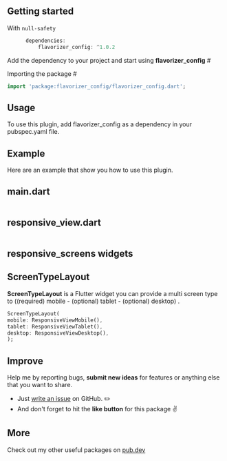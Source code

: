 
## Getting started

With `null-safety`

```dart
      dependencies:
          flavorizer_config: ^1.0.2
```

Add the dependency to your project and start using **flavorizer_config** #

Importing the package #
```dart
import 'package:flavorizer_config/flavorizer_config.dart';
```

## Usage

To use this plugin, add flavorizer_config as a dependency in your pubspec.yaml file.

## Example

Here are an example that show you how to use this plugin.

## main.dart
```dart

```
## responsive_view.dart
```dart

```


## responsive_screens widgets

## ScreenTypeLayout
**ScreenTypeLayout** is a Flutter widget you can provide a multi screen type to ((required) mobile - (optional) tablet - (optional) desktop) .

```dart
ScreenTypeLayout(
mobile: ResponsiveViewMobile(),
tablet: ResponsiveViewTablet(),
desktop: ResponsiveViewDesktop(),
);
```


## Improve

Help me by reporting bugs, **submit new ideas** for features or anything else that you want to share.

- Just [write an issue](https://github.com/MohamedGhoneem/flavorizer_config/issues) on GitHub. ✏️
- And don't forget to hit the **like button** for this package ✌️

## More

Check out my other useful packages on [pub.dev](https://pub.dev/publishers/ghoneem.com/packages)

